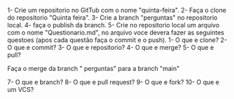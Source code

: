 1- Crie um repositorio no GitTub com o nome "quinta-feira".
2- Faça o clone do repositorio "Quinta feira".
3- Crie a branch "perguntas" no repositorio local.
4- faça o publish da branch.
5- Crie no repositorio local um arquivo com o nome "Questionario.md", no arquivo 
voce devera fazer as seguintes questoes (apos cada questão faça o commit e o push).
1- O que e clone?
2- O que e commit?
3- O que e repositorio?
4- O que e merge?
5- O que e pull?

Faça o merge da branch " perguntas" para a branch "main"

7- O que e branch?
8- O que e pull request?
9- O  que e fork?
10- O que e um VCS?